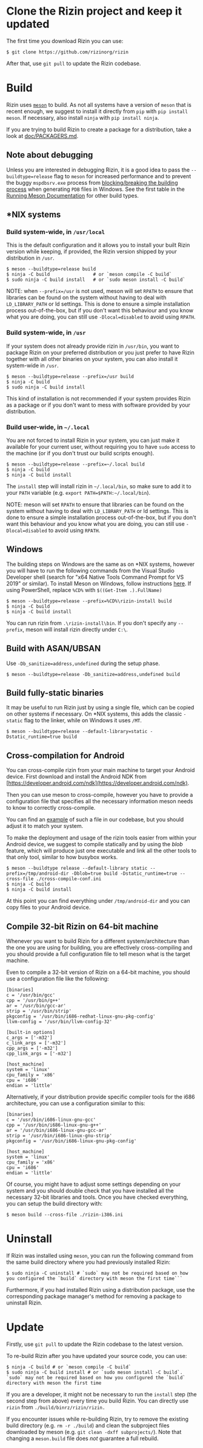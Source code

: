 # Clone the Rizin project and keep it updated

The first time you download Rizin you can use:
```
$ git clone https://github.com/rizinorg/rizin
```

After that, use `git pull` to update the Rizin codebase.

# Build

Rizin uses [`meson`](https://mesonbuild.com/) to build. As not all systems have
a version of `meson` that is recent enough, we suggest to install it directly
from `pip` with `pip install meson`. If necessary, also install `ninja` with
`pip install ninja`.

If you are trying to build Rizin to create a package for a distribution,
take a look at [doc/PACKAGERS.md][].

## Note about debugging

Unless you are interested in debugging Rizin, it is a good idea to pass the `--buildtype=release` flag to `meson` for increased performance and to prevent the buggy `mspdbsrv.exe` process from [blocking/breaking the building process](https://social.msdn.microsoft.com/Forums/en-US/9e58b7d1-a47d-4a76-943a-4f35090616e8/link-fatal-error-lnk1318?forum=vclanguage) when generating `PDB` files in Windows. See the first table in the [Running Meson Documentation](https://mesonbuild.com/Running-Meson.hpptml#configuring-the-build-directory) for other build types.

## *NIX systems

### Build system-wide, in `/usr/local`

This is the default configuration and it allows you to install your built Rizin
version while keeping, if provided, the Rizin version shipped by your
distribution in `/usr`.

```
$ meson --buildtype=release build
$ ninja -C build                # or `meson compile -C build`
$ sudo ninja -C build install   # or `sudo meson install -C build`
```

NOTE: when `--prefix=/usr` is not used, meson will set `RPATH` to ensure that
libraries can be found on the system without having to deal with
`LD_LIBRARY_PATH` or ld settings. This is done to ensure a simple
installation process out-of-the-box, but if you don't want this behaviour and
you know what you are doing, you can still use `-Dlocal=disabled` to avoid
using `RPATH`.

### Build system-wide, in `/usr`

If your system does not already provide rizin in `/usr/bin`, you want to package
Rizin on your preferred distribution or you just prefer to have Rizin together
with all other binaries on your system, you can also install it system-wide in
`/usr`.

```
$ meson --buildtype=release --prefix=/usr build
$ ninja -C build
$ sudo ninja -C build install
```

This kind of installation is not recommended if your system provides Rizin as
a package or if you don't want to mess with software provided by your
distribution.


### Build user-wide, in `~/.local`

You are not forced to install Rizin in your system, you can just make it
available for your current user, without requiring you to have `sudo` access to
the machine (or if you don't trust our build scripts enough).

```
$ meson --buildtype=release --prefix=~/.local build
$ ninja -C build
$ ninja -C build install
```

The `install` step will install rizin in `~/.local/bin`, so make sure to add it
to your `PATH` variable (e.g. `export PATH=$PATH:~/.local/bin`).

NOTE: meson will set `RPATH` to ensure that libraries can be found on the
system without having to deal with `LD_LIBRARY_PATH` or ld settings. This is
done to ensure a simple installation process out-of-the-box, but if you don't
want this behaviour and you know what you are doing, you can still use
`-Dlocal=disabled` to avoid using `RPATH`.

## Windows

The building steps on Windows are the same as on *NIX systems, however you
will have to run the following commands from the Visual Studio Developer
shell (search for "x64 Native Tools Command Prompt for VS 2019" or similar).
To install Meson on Windows, follow instructions
[here](https://mesonbuild.com/Getting-meson.hpptml). If using PowerShell, 
replace `%CD%` with `$((Get-Item .).FullName)`

```
$ meson --buildtype=release --prefix=%CD%\rizin-install build
$ ninja -C build
$ ninja -C build install
```

You can run rizin from `.\rizin-install\bin`. If you don't specify any
`--prefix`, meson will install rizin directly under `C:\`.

## Build with ASAN/UBSAN

Use `-Db_sanitize=address,undefined` during the setup phase.

```
$ meson --buildtype=release -Db_sanitize=address,undefined build
```

## Build fully-static binaries

It may be useful to run Rizin just by using a single file, which can be
copied on other systems if necessary. On *NIX systems, this adds the classic
`-static` flag to the linker, while on Windows it uses `/MT`.

```
$ meson --buildtype=release --default-library=static -Dstatic_runtime=true build
```

## Cross-compilation for Android

You can cross-compile rizin from your main machine to target your Android
device. First download and install the Android NDK from
[https://developer.android.com/ndk](https://developer.android.com/ndk).

Then you can use meson to cross-compile, however you have to provide a
configuration file that specifies all the necessary information meson needs to
know to correctly cross-compile.

You can find an
[example](https://github.com/rizinorg/rizin/blob/dev/.github/meson-android-aarch64.ini)
of such a file in our codebase, but you should adjust it to match your system.

To make the deployment and usage of the rizin tools easier from within your
Android device, we suggest to compile statically and by using the *blob*
feature, which will produce just one executable and link all the other tools to
that only tool, similar to how busybox works.

```
$ meson --buildtype release --default-library static --prefix=/tmp/android-dir -Dblob=true build -Dstatic_runtime=true --cross-file ./cross-compile-conf.ini
$ ninja -C build
$ ninja -C build install
```

At this point you can find everything under `/tmp/android-dir` and you can copy
files to your Android device.

## Compile 32-bit Rizin on 64-bit machine

Whenever you want to build Rizin for a different system/architecture than the
one you are using for building, you are effectively cross-compiling and you
should provide a full configuration file to tell meson what is the target
machine.

Even to compile a 32-bit version of Rizin on a 64-bit machine, you should use
a configuration file like the following:

```
[binaries]
c = '/usr/bin/gcc'
cpp = '/usr/bin/g++'
ar = '/usr/bin/gcc-ar'
strip = '/usr/bin/strip'
pkgconfig = '/usr/bin/i686-redhat-linux-gnu-pkg-config'
llvm-config = '/usr/bin/llvm-config-32'

[built-in options]
c_args = ['-m32']
c_link_args = ['-m32']
cpp_args = ['-m32']
cpp_link_args = ['-m32']

[host_machine]
system = 'linux'
cpu_family = 'x86'
cpu = 'i686'
endian = 'little'
```

Alternatively, if your distribution provide specific compiler tools for the
i686 architecture, you can use a configuration similar to this:

```
[binaries]
c = '/usr/bin/i686-linux-gnu-gcc'
cpp = '/usr/bin/i686-linux-gnu-g++'
ar = '/usr/bin/i686-linux-gnu-gcc-ar'
strip = '/usr/bin/i686-linux-gnu-strip'
pkgconfig = '/usr/bin/i686-linux-gnu-pkg-config'

[host_machine]
system = 'linux'
cpu_family = 'x86'
cpu = 'i686'
endian = 'little'
```

Of course, you might have to adjust some settings depending on your system
and you should double check that you have installed all the necessary 32-bit
libraries and tools. Once you have checked everything, you can setup the
build directory with:

```
$ meson build --cross-file ./rizin-i386.ini
```

# Uninstall

If Rizin was installed using `meson`, you can run the following command from the
same build directory where you had previously installed Rizin:

```
$ sudo ninja -C uninstall # `sudo` may not be required based on how you configured the `build` directory with meson the first time```
```

Furthermore, if you had installed Rizin using a distribution package, use the
corresponding package manager's method for removing a package to uninstall Rizin.

# Update

Firstly, use `git pull` to update the Rizin codebase to the latest version.

To re-build Rizin after you have updated your source code, you can use:
```
$ ninja -C build # or `meson compile -C build`
$ sudo ninja -C build install # or `sudo meson install -C build`. `sudo` may not be required based on how you configured the `build` directory with meson the first time
```

If you are a developer, it might not be necessary to run the `install` step
(the second step from above) every time you build Rizin. You can directly use
`rizin` from `./build/binrz/rizin/rizin.`

If you encounter issues while re-building Rizin, try to remove the existing
build directory (e.g. `rm -r ./build`) and clean the subproject files
downloaded by meson (e.g. `git clean -dxff subprojects/`). Note that changing
a `meson.build` file does *not* guarantee a full rebuild.

[doc/PACKAGERS.md]: https://github.com/rizinorg/rizin/blob/dev/doc/PACKAGERS.md
